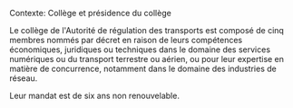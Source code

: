 Contexte: Collège et présidence du collège

Le collège de l'Autorité de régulation des transports est composé de cinq membres nommés par décret en raison de leurs compétences économiques, juridiques ou techniques dans le domaine des services numériques ou du transport terrestre ou aérien, ou pour leur expertise en matière de concurrence, notamment dans le domaine des industries de réseau.

Leur mandat est de six ans non renouvelable.